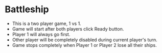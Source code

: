 # Battleship

- This is a two player game, 1 vs 1.
- Game will start after both players click Ready button.
- Player 1 will always go first.
- Other player will be completely disabled during current player's turn.
- Game stops completely when Player 1 or Player 2 lose all their ships.



